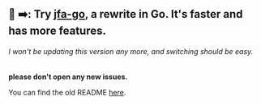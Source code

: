 ## 👀 ➡️:  Try [jfa-go](https://github.com/hrfee/jfa-go), a rewrite in Go. It's faster and has more features.
###### I won't be updating this version any more, and switching should be easy.

**please don't open any new issues.**

You can find the old README [here](https://github.com/hrfee/jellyfin-accounts/blob/main/README.old.md).
